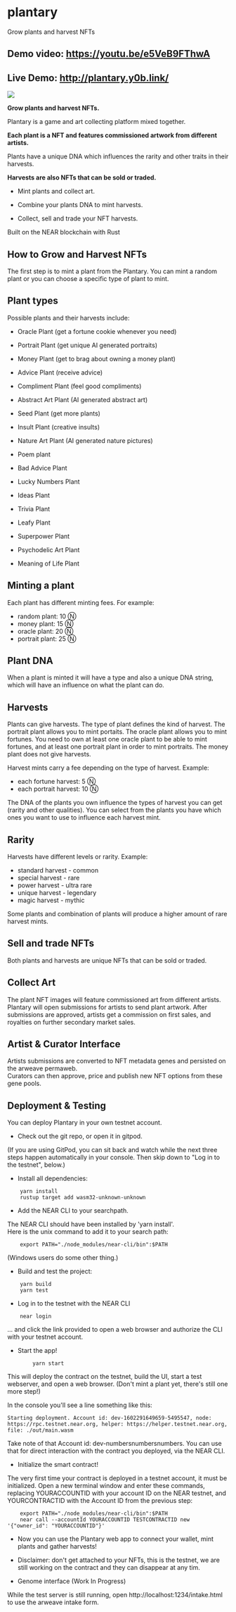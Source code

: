 # plantary
Grow plants and harvest NFTs

**Demo video:** https://youtu.be/e5VeB9FThwA
-

**Live Demo:** http://plantary.y0b.link/
-

![](https://i.imgur.com/i0avWYf.png)


**Grow plants and harvest NFTs.**

Plantary is a game and art collecting platform mixed together. 


**Each plant is a NFT and features commissioned artwork from different artists.**

Plants have a unique DNA which influences the rarity and other traits in their harvests. 

**Harvests are also NFTs that can be sold or traded.**


- Mint plants and collect art.

- Combine your plants DNA to mint harvests.

- Collect, sell and trade your NFT harvests.

Built on the NEAR blockchain with Rust


How to Grow and Harvest NFTs
-

The first step is to mint a plant from the Plantary. You can mint a random plant or you can choose a specific type of plant to mint. 

Plant types
-

Possible plants and their harvests include:

- Oracle Plant (get a fortune cookie whenever you need)
- Portrait Plant (get unique AI generated portraits)
- Money Plant (get to brag about owning a money plant)

- Advice Plant (receive advice)
- Compliment Plant (feel good compliments)
- Abstract Art Plant (AI generated abstract art)

- Seed Plant (get more plants)
- Insult Plant (creative insults)
- Nature Art Plant (AI generated nature pictures)

- Poem plant
- Bad Advice Plant
- Lucky Numbers Plant 

- Ideas Plant
- Trivia Plant
- Leafy Plant 

- Superpower Plant
- Psychodelic Art Plant
- Meaning of Life Plant


Minting a plant
-

Each plant has different minting fees. For example:

- random plant: 10 Ⓝ
- money plant: 15 Ⓝ
- oracle plant: 20 Ⓝ
- portrait plant: 25 Ⓝ

Plant DNA
-

When a plant is minted it will have a type and also a unique DNA string, which will have an influence on what the plant can do. 


Harvests
-

Plants can give harvests. The type of plant defines the kind of harvest. The portrait plant allows you to mint portaits. The oracle plant allows you to mint fortunes. You need to own at least one oracle plant to be able to mint fortunes, and at least one portrait plant in order to mint portraits. The money plant does not give harvests.

Harvest mints carry a fee depending on the type of harvest. Example:

- each fortune harvest: 5 Ⓝ
- each portrait harvest: 10 Ⓝ

The DNA of the plants you own influence the types of harvest you can get (rarity and other qualities). You can select from the plants you have which ones you want to use to influence each harvest mint.

Rarity
-

Harvests have different levels or rarity. Example:

- standard harvest - common
- special harvest - rare
- power harvest - ultra rare
- unique harvest - legendary
- magic harvest - mythic

Some plants and combination of plants will produce a higher amount of rare harvest mints.

Sell and trade NFTs
-

Both plants and harvests are unique NFTs that can be sold or traded. 


Collect Art
-

The plant NFT images will feature commissioned art from different artists. Plantary will open submissions for artists to send plant artwork. After submissions are approved, artists get a commission on first sales, and royalties on further secondary market sales.

Artist & Curator Interface
-

Artists submissions are converted to NFT metadata genes and persisted on the arweave permaweb.  
Curators can then approve, price and publish new NFT options from these gene pools.

Deployment & Testing 
-

You can deploy Plantary in your own testnet account. 

* Check out the git repo, or open it in gitpod.  

(If you are using GitPod, you can sit back and watch while the next three steps happen automatically in your console.  Then skip down to "Log in to the testnet", below.)

* Install all dependencies:
```
    yarn install
    rustup target add wasm32-unknown-unknown
```
* Add the NEAR CLI to your searchpath.  

The NEAR CLI should have been installed by 'yarn install'.  
Here is the unix command to add it to your search path:
```    
    export PATH="./node_modules/near-cli/bin":$PATH
```
(Windows users do some other thing.)
* Build and test the project:
```
    yarn build
    yarn test
```

* Log in to the testnet with the NEAR CLI
```
    near login
```
  ... and click the link provided to open a web browser and authorize the CLI with your testnet account.

* Start the app!
```
		yarn start
```
This will deploy the contract on the testnet, build the UI, start a test webserver, and open a web browser.
(Don't mint a plant yet, there's still one more step!)

In the console you'll see a line something like this:
```
Starting deployment. Account id: dev-1602291649659-5495547, node: https://rpc.testnet.near.org, helper: https://helper.testnet.near.org, file: ./out/main.wasm
```
Take note of that Account id: dev-numbersnumbersnumbers.  You can use that for direct interaction with the contract you deployed, via the NEAR CLI.

* Initialize the smart contract!

The very first time your contract is deployed in a testnet account, it must be initialized.  Open a new terminal window and enter these commands, replacing YOURACCOUNTID with your account ID on the NEAR testnet, and YOURCONTRACTID with the Account ID from the previous step:
```
    export PATH="./node_modules/near-cli/bin":$PATH
    near call --accountId YOURACCOUNTID TESTCONTRACTID new '{"owner_id": "YOURACCOUNTID"}'
```
* Now you can use the Plantary web app to connect your wallet, mint plants and gather harvests!

* Disclaimer: don't get attached to your NFTs, this is the testnet, we are still working on the contract and they can disappear at any tim.

* Genome interface (Work In Progress)

While the test server is still running, open http://localhost:1234/intake.html to use the arweave intake form. 
